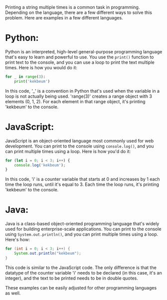 Printing a string multiple times is a common task in programming. Depending on the language, there are a few different ways to solve this problem. Here are examples in a few different languages.

# Python:
Python is an interpreted, high-level general-purpose programming language that's easy to learn and powerful to use. You use the `print()` function to print text to the console, and you can use a loop to print the text multiple times. Here is how you would do it:

```python
for _ in range(3):
    print('kekbeum')
```

In this code, '_' is a convention in Python that's used when the variable in a loop is not actually being used. 'range(3)' creates a range object with 3 elements (0, 1, 2). For each element in that range object, it's printing 'kekbeum' to the console.

# JavaScript:
JavaScript is an object-oriented language most commonly used for web development. You can print to the console using `console.log()`, and you can print multiple times using a loop. Here is how you'd do it:

```javascript
for (let i = 0; i < 3; i++) {
    console.log('kekbeum');
}
```

In this code, 'i' is a counter variable that starts at 0 and increases by 1 each time the loop runs, until it's equal to 3. Each time the loop runs, it's printing 'kekbeum' to the console. 

# Java:
Java is a class-based object-oriented programming language that's widely used for building enterprise-scale applications. You can print to the console using `System.out.println()`, and you can print multiple times using a loop. Here's how:

```java
for (int i = 0; i < 3; i++) {
    System.out.println("kekbeum");
}
```

This code is similar to the JavaScript code. The only difference is that the datatype of the counter variable 'i' needs to be declared (in this case, it's an integer), and the text to be printed needs to be in double quotes.

These examples can be easily adjusted for other programming languages as well.
